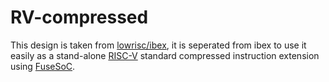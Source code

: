 # RV-compressed
This design is taken from [lowrisc/ibex](https://github.com/lowrisc/ibex), it is seperated from ibex to use it easily as a stand-alone [RISC-V](https://riscv.org) standard compressed instruction extension using [FuseSoC](https://github.com/olofk/fusesoc). 